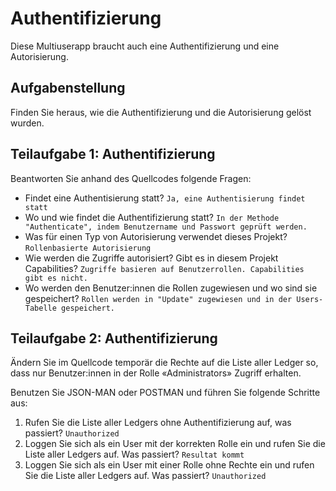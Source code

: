 # Authentifizierung

Diese Multiuserapp braucht auch eine Authentifizierung und eine 
Autorisierung.

## Aufgabenstellung
Finden Sie heraus, wie die Authentifizierung und die Autorisierung gelöst
wurden.

## Teilaufgabe 1: Authentifizierung
Beantworten Sie anhand des Quellcodes folgende Fragen:

- Findet eine Authentisierung statt? ```Ja, eine Authentisierung findet statt```
- Wo und wie findet die Authentifizierung statt? ```In der Methode "Authenticate", indem Benutzername und Passwort geprüft werden.```
- Was für einen Typ von Autorisierung verwendet dieses Projekt? ```Rollenbasierte Autorisierung```
- Wie werden die Zugriffe autorisiert? Gibt es in diesem Projekt Capabilities? ```Zugriffe basieren auf Benutzerrollen. Capabilities gibt es nicht.```
- Wo werden den Benutzer:innen die Rollen zugewiesen und wo sind sie gespeichert? ```Rollen werden in "Update" zugewiesen und in der Users-Tabelle gespeichert.```

## Teilaufgabe 2: Authentifizierung

Ändern Sie im Quellcode temporär die Rechte auf die Liste aller Ledger so, dass nur Benutzer:innen in der Rolle «Administrators» Zugriff erhalten.

Benutzen Sie JSON-MAN oder POSTMAN und führen Sie folgende Schritte aus:

1. Rufen Sie die Liste aller Ledgers ohne Authentifizierung auf, was passiert? ```Unauthorized```
2. Loggen Sie sich als ein User mit der korrekten Rolle ein und rufen Sie die
Liste aller Ledgers auf. Was passiert? ```Resultat kommt```
3. Loggen Sie sich als ein User mit einer Rolle ohne Rechte ein und rufen Sie die Liste aller Ledgers auf. Was passiert? ```Unauthorized```